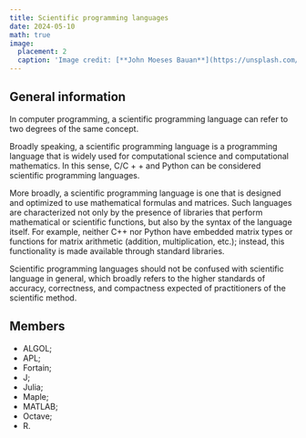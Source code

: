 ```yaml
---
title: Scientific programming languages
date: 2024-05-10
math: true
image:
  placement: 2
  caption: 'Image credit: [**John Moeses Bauan**](https://unsplash.com/photos/OGZtQF8iC0g)'
---
```


## General information

In computer programming, a scientific programming language can refer to two degrees of the same concept.

Broadly speaking, a scientific programming language is a programming language that is widely used for computational science and computational mathematics. In this sense, C/C + + and Python can be considered scientific programming languages.

More broadly, a scientific programming language is one that is designed and optimized to use mathematical formulas and matrices. Such languages ​ ​ are characterized not only by the presence of libraries that perform mathematical or scientific functions, but also by the syntax of the language itself. For example, neither C++ nor Python have embedded matrix types or functions for matrix arithmetic (addition, multiplication, etc.); instead, this functionality is made available through standard libraries.

Scientific programming languages should not be confused with scientific language in general, which broadly refers to the higher standards of accuracy, correctness, and compactness expected of practitioners of the scientific method.

## Members

- ALGOL;
- APL;
- Fortain;
- J;
- Julia;
- Maple;
- MATLAB;
- Octave;
- R.
